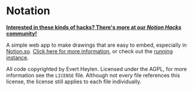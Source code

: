 
# Notation

[**Interested in these kinds of hacks? There's more at our *Notion Hacks* community!**](https://www.notion.so/notionhacks/Notion-Hacks-27b92f71afcd4ae2ac9a4d14fef0ce47)

A simple web app to make drawings that are easy to embed, especially in [Notion.so](https://notion.so). [Click here for more information](https://www.notion.so/evertheylen/About-Notation-e7a4f861a5ed4d14a767326062f80e89), or check out the [running instance](https://notation-gcp.appspot.com/).

All code copyrighted by Evert Heylen. Licensed under the AGPL, for more information see the `LICENSE` file. Although not every file references this license, the license still applies to each file individually.

